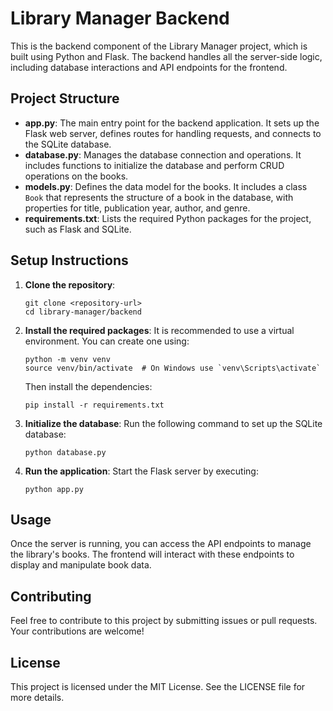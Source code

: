 # Library Manager Backend

This is the backend component of the Library Manager project, which is built using Python and Flask. The backend handles all the server-side logic, including database interactions and API endpoints for the frontend.

## Project Structure

- **app.py**: The main entry point for the backend application. It sets up the Flask web server, defines routes for handling requests, and connects to the SQLite database.
- **database.py**: Manages the database connection and operations. It includes functions to initialize the database and perform CRUD operations on the books.
- **models.py**: Defines the data model for the books. It includes a class `Book` that represents the structure of a book in the database, with properties for title, publication year, author, and genre.
- **requirements.txt**: Lists the required Python packages for the project, such as Flask and SQLite.

## Setup Instructions

1. **Clone the repository**:
   ```
   git clone <repository-url>
   cd library-manager/backend
   ```

2. **Install the required packages**:
   It is recommended to use a virtual environment. You can create one using:
   ```
   python -m venv venv
   source venv/bin/activate  # On Windows use `venv\Scripts\activate`
   ```
   Then install the dependencies:
   ```
   pip install -r requirements.txt
   ```

3. **Initialize the database**:
   Run the following command to set up the SQLite database:
   ```
   python database.py
   ```

4. **Run the application**:
   Start the Flask server by executing:
   ```
   python app.py
   ```

## Usage

Once the server is running, you can access the API endpoints to manage the library's books. The frontend will interact with these endpoints to display and manipulate book data.

## Contributing

Feel free to contribute to this project by submitting issues or pull requests. Your contributions are welcome!

## License

This project is licensed under the MIT License. See the LICENSE file for more details.
